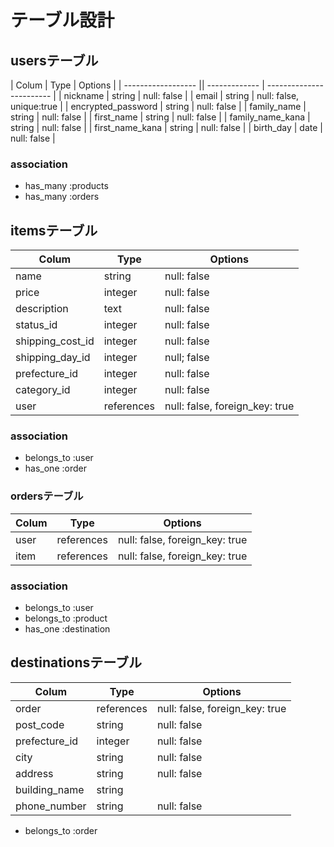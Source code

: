 # テーブル設計

## usersテーブル

| Colum              | Type           | Options                  |
| ------------------ || ------------- | ------------------------ |
| nickname           | string         | null: false              |
| email              | string         | null: false, unique:true |
| encrypted_password | string         | null: false              |
| family_name        | string         | null: false              |
| first_name         | string         | null: false              |
| family_name_kana   | string         | null: false              |
| first_name_kana    | string         | null: false              |
| birth_day          | date           | null: false              |

### association

- has_many :products 
- has_many :orders


## itemsテーブル

| Colum              | Type           | Options                        |
| ------------------ | -------------- | ------------------------------ |
| name               | string         | null: false                    |
| price              | integer        | null: false                    |
| description        | text           | null: false                    |
| status_id          | integer        | null: false                    |
| shipping_cost_id   | integer        | null: false                    |
| shipping_day_id    | integer        | null; false                    |
| prefecture_id      | integer        | null: false                    |
| category_id        | integer        | null: false                    |
| user               | references     | null: false, foreign_key: true |

### association
- belongs_to :user 
- has_one :order


### ordersテーブル

| Colum         | Type               | Options                          |
| ------------- | ------------------ | -------------------------------- |
| user          | references         | null: false, foreign_key: true   |
| item            | references         | null: false, foreign_key: true   |

### association
- belongs_to :user
- belongs_to :product
- has_one :destination



## destinationsテーブル
| Colum             | Type            | Options                        |
| ----------------- | --------------- | ------------------------------ |
| order             | references      | null: false, foreign_key: true |
| post_code         | string          | null: false                    |
| prefecture_id     | integer         | null: false                    |
| city              | string          | null: false                    |
| address           | string          | null: false                    |
| building_name     | string          |                                |
| phone_number      | string          | null: false                    |


- belongs_to :order
